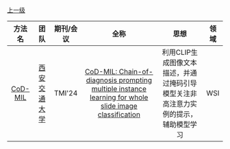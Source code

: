 [上一级](README.md)


|                                        方法名                                         |                                                        团队                                                         | 期刊/会议 |全称|                         思想                         | 领域  |
:----------------------------------------------------------------------------------:|:-----------------------------------------------------------------------------------------------------------------:|:-----:|:---:|:--------------------------------------------------:|:---:
|[CoD-MIL](https://github.com/Jiangbo-Shi/CoD-MIL)|[西安交通大学](https://scholar.google.com/scholar?hl=zh-CN&as_sdt=0%2C5&q=CoD-MIL%3A+Chain-of-Diagnosis+Prompting+Multiple+Instance+Learning+for+Whole+Slide+Image+Classification&btnG=)|TMI'24 |[CoD-MIL: Chain-of-diagnosis prompting multiple instance learning for whole slide image classification](https://blog.csdn.net/weixin_44575152/article/details/143690996)|利用CLIP生成图像文本描述，并通过掩码引导模型关注非高注意力实例的提示，辅助模型学习|WSI